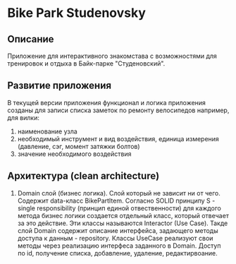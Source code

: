 # Bike Park Studenovsky

## Описание
Приложение для интерактивного знакомстава с возможностями для тренировок и отдыха в Байк-парке "Студеновский".

## Развитие приложения
В текущей версии приложения функционал и логика приложения созданы для записи списка заметок по ремонту велосипедов например, для вилки:
1. наименование узла
2. необходимый инструмент и вид воздействия, единица измерения (давление, сэг, момент затяжки болтов)
3. значение необходимого воздействия

## Архитектура (clean architecture)
1. Domain слой (бизнес логика). Слой который не зависит ни от чего. Содержит data-класс BikePartItem. 
   Согласно SOLID принципу S - single responsibility (принцип единой отвественности) 
   для каждого метода бизнес логики создается отдельный класс, который отвечает за это действие.
   Эти классы называются Interactor (Use Case).
   Такде слой Domain содержит описание интерфейса, задающего методы доступа к данным - repository.
   Классы UseCase реализуют свои методы через реализацию интерфеса заданного в Domain.
   Доступ по id, получение списка, добавление, удаление, редактирвоание.

